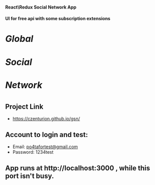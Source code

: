 #### React\Redux Social Network App

#### UI for free api with some subscription extensions

# _Global_
# _Social_

# _Network_

#

## Project Link
 - https://czenturion.github.io/gsn/

## Account to login and test:
 - Email: po4tafortest@gmail.com
 - Password: 1234test
 
## App runs at http://localhost:3000 , while this port isn't busy.
